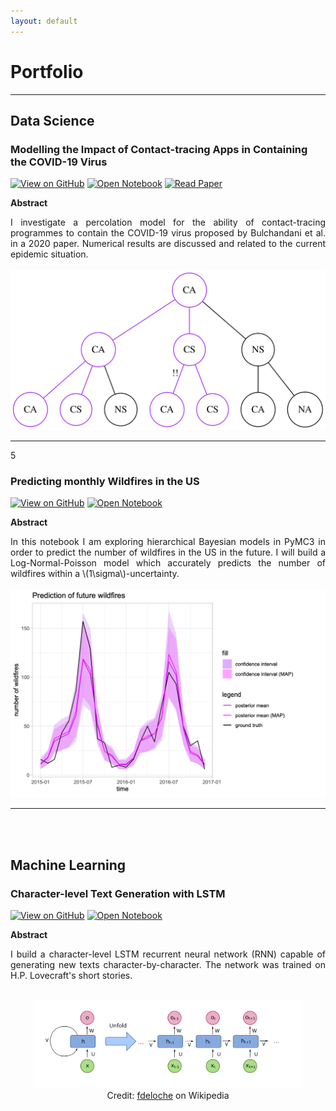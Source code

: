 ```yaml
---
layout: default
---
```


# Portfolio
---
## Data Science

### Modelling the Impact of Contact-tracing Apps in Containing the COVID-19 Virus
[![View on GitHub](https://img.shields.io/badge/GitHub-View_on_GitHub-blue?logo=GitHub)](https://github.com/christopheberle/covid-percolation)
[![Open Notebook](https://img.shields.io/badge/Jupyter-Open_Notebook-blue?logo=Jupyter)](https://github.com/christopheberle/covid-percolation/blob/master/Covid-Percolation.ipynb)
[![Read Paper](https://img.shields.io/badge/PDF-Read_Paper-blue?logo=adobe-acrobat-reader&logoColor=white)](https://arxiv.org/pdf/2004.07237.pdf)

**Abstract**
<div style="text-align: justify">I investigate a percolation model for the ability of contact-tracing programmes to contain the COVID-19 virus proposed by Bulchandani et al. in a 2020 paper. Numerical results are discussed and related to the current epidemic situation.</div>
<br>
<center><img src="assets/img/infection-graph-tracing.svg"/></center>

---
5
### Predicting monthly Wildfires in the US
[![View on GitHub](https://img.shields.io/badge/GitHub-View_on_GitHub-blue?logo=GitHub)](https://github.com/christopheberle/us-wildfires)
[![Open Notebook](https://img.shields.io/badge/RMarkdown-Open_Notebook-blue?logo=R)](https://github.com/christopheberle/us-wildfires/blob/main/us-wildfires.md)


**Abstract**
<div style="text-align: justify">In this notebook I am exploring hierarchical Bayesian models in PyMC3 in order to predict the number of wildfires in the US in the future. I will build a Log-Normal-Poisson model which accurately predicts the number of wildfires within a \(1\sigma\)-uncertainty.</div>
<br>
<center><img src="assets/img/us-wildfires.png"/></center>

---

<br><br>

## Machine Learning

### Character-level Text Generation with LSTM
[![View on GitHub](https://img.shields.io/badge/GitHub-View_on_GitHub-blue?logo=GitHub)](https://github.com/christopheberle/LSTM-text-generation)
[![Open Notebook](https://img.shields.io/badge/Jupyter-Open_Notebook-blue?logo=Jupyter)](https://github.com/christopheberle/LSTM-text-generation/blob/main/nlp.ipynb)


**Abstract**
<div style="text-align: justify">I build a character-level LSTM recurrent neural network (RNN) capable of generating new texts character-by-character. The network was trained on H.P. Lovecraft's short stories.</div>
<br>
<center><figure>
    <img src='assets/img/rnn.svg' alt='missing' />
    <figcaption>Credit: <a href="https://commons.wikimedia.org/wiki/User:Ixnay">fdeloche</a> on Wikipedia</figcaption>
</figure></center>



